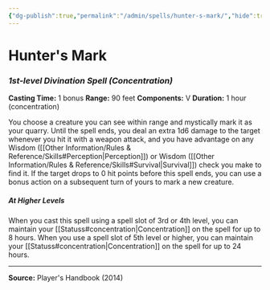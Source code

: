 ```yaml
---
{"dg-publish":true,"permalink":"/admin/spells/hunter-s-mark/","hide":true,"updated":"2025-08-05T19:49:54.617+01:00"}
---
```


# Hunter's Mark
### *1st-level Divination Spell* *(Concentration)*
**Casting Time:** 1 bonus
**Range:** 90 feet
**Components:** V
**Duration:** 1 hour (concentration)

You choose a creature you can see within range and mystically mark it as your quarry. Until the spell ends, you deal an extra 1d6 damage to the target whenever you hit it with a weapon attack, and you have advantage on any Wisdom ([[Other Information/Rules & Reference/Skills#Perception\|Perception]]) or Wisdom ([[Other Information/Rules & Reference/Skills#Survival\|Survival]]) check you make to find it. If the target drops to 0 hit points before this spell ends, you can use a bonus action on a subsequent turn of yours to mark a new creature.

##### At Higher Levels
When you cast this spell using a spell slot of 3rd or 4th level, you can maintain your [[Statuss#concentration\|Concentration]] on the spell for up to 8 hours. When you use a spell slot of 5th level or higher, you can maintain your [[Statuss#concentration\|Concentration]] on the spell for up to 24 hours.

---
**Source:** Player's Handbook (2014)